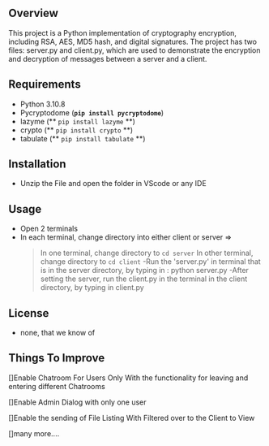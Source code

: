 
## Overview
This project is a Python implementation of cryptography encryption, including RSA, AES, MD5 hash, and digital signatures. The project has two files: server.py and client.py, which are used to demonstrate the encryption and decryption of messages between a server and a client.

## **Requirements**

- Python 3.10.8
- Pycryptodome (**`pip install pycryptodome`**)
- lazyme (** `pip install lazyme` **)
- crypto (** `pip install crypto` **)
- tabulate (** `pip install tabulate` **)
## **Installation**

-  Unzip the File and open the folder in VScode or any IDE

## **Usage**

- Open 2 terminals
- In each terminal, change directory into either client or server =>
  > In one terminal, change directory to `cd server`
  > In other terminal, change directory to `cd client`
-Run the 'server.py' in terminal that is in the server directory, by typing in : python server.py
-After setting the server, run the client.py in the terminal in the client directory, by typing in client.py

## **License**

- none, that we know of

## Things To Improve

[]Enable Chatroom For Users Only With the functionality for leaving and entering different Chatrooms

[]Enable Admin Dialog with only one user

[]Enable the sending of File Listing With Filtered over to the Client to View

[]many more....

